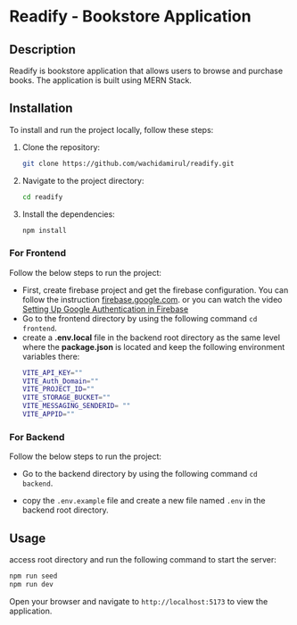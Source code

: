 # Readify - Bookstore Application

## Description

Readify is bookstore application that allows users to browse and purchase books. The application is built using MERN
Stack.

## Installation

To install and run the project locally, follow these steps:

1. Clone the repository:
   ```bash
   git clone https://github.com/wachidamirul/readify.git
   ```
2. Navigate to the project directory:
   ```bash
   cd readify
   ```
3. Install the dependencies:
   ```bash
   npm install
   ```

### For Frontend

Follow the below steps to run the project:

- First, create firebase project and get the firebase configuration. You can follow the instruction
  [firebase.google.com](https://firebase.google.com/docs/web/setup). or you can watch the video
  [Setting Up Google Authentication in Firebase](https://www.youtube.com/watch?v=-YA5kORugeI)
- Go to the frontend directory by using the following command `cd frontend`.
- create a **.env.local** file in the backend root directory as the same level where the **package.json** is located and
  keep the following environment variables there:
  ```bash
  VITE_API_KEY=""
  VITE_Auth_Domain=""
  VITE_PROJECT_ID=""
  VITE_STORAGE_BUCKET=""
  VITE_MESSAGING_SENDERID= ""
  VITE_APPID=""
  ```

### For Backend

Follow the below steps to run the project:

- Go to the backend directory by using the following command `cd backend`.

* copy the `.env.example` file and create a new file named `.env` in the backend root directory.

## Usage

access root directory and run the following command to start the server:

```bash
npm run seed
npm run dev
```

Open your browser and navigate to `http://localhost:5173` to view the application.
